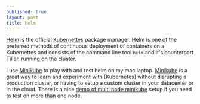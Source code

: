 ```yaml
---
published: true
layout: post
title: Helm
---
```

[Helm] is the official [Kubernettes] package manager. Helm is one of the preferred methods of continuous deployment of containers on a Kubernettes and consists of the command line tool `helm` and it's counterpart Tiller, running on the cluster.

I use [Minikube] to play with and test helm on my mac laptop. [Minikube] is a great way to learn and experiment with [Kubernetes] without disrupting a production cluster, or having to setup a custom cluster in your datacenter or in the cloud. There is a nice [demo of multi node minikube](https://asciinema.org/a/162127) setup if you need to test on more than one node.



[Helm]: https://helm.sh/
[Kubernettes]: https://kubernetes.io/
[Minikube]: https://kubernetes.io/docs/getting-started-guides/minikube/
